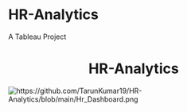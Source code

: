 # HR-Analytics
A Tableau Project
<h1 align="center">HR-Analytics</h1>

<img align ="center" alt="https://github.com/TarunKumar19/HR-Analytics/blob/main/Hr_Dashboard.png">
